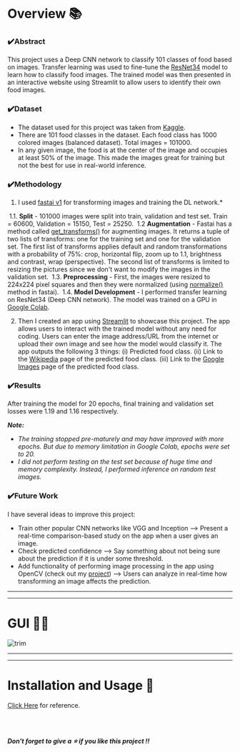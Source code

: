 # Overview 📚
### ✔️Abstract
This project uses a Deep CNN network to classify 101 classes of food based on images. Transfer learning was used to fine-tune the [ResNet34](https://en.wikipedia.org/wiki/Residual_neural_network) model to learn how to classify food images. The trained model was then presented in an interactive website using Streamlit to allow users to identify their own food images.

### ✔️Dataset
* The dataset used for this project was taken from [Kaggle](https://www.kaggle.com/kmader/food41?select=images).
* There are 101 food classes in the dataset. Each food class has 1000 colored images (balanced dataset). Total images = 101000.
* In any given image, the food is at the center of the image and occupies at least 50% of the image. This made the images great for training but not the best for use in real-world inference.

### ✔️Methodology

1. I used [fastai v1](https://github.com/fastai/fastai) for transforming images and training the DL network.*

&nbsp;1.1. **Split** - 101000 images were split into train, validation and test set. Train = 60600, Validation = 15150, Test = 25250.
&nbsp;1.2 **Augmentation** - Fastai has a method called [get_transforms()](https://fastai1.fast.ai/vision.transform.html#get_transforms) for augmenting images. It returns a tuple of two lists of transforms: one for the training set and one for the validation set. The first list of transforms applies default and random transformations with a probability of 75%: crop, horizontal flip, zoom up to 1.1, brightness and contrast, wrap (perspective). The second list of transforms is limited to resizing the pictures since we don't want to modify the images in the validation set.
&nbsp;1.3. **Preprocessing** - First, the images were resized to 224x224 pixel squares and then they were normalized (using [normalize()](https://fastai1.fast.ai/vision.data.html#ImageDataBunch.normalize) method in fastai).
&nbsp;1.4. **Model Development** - I performed transfer learning on ResNet34 (Deep CNN network). The model was trained on a GPU in [Google Colab](https://colab.research.google.com
).

2. Then I created an app using [Streamlit](https://streamlit.io/) to showcase this project. The app allows users to interact with the trained model without any need for coding. Users can enter the image address/URL from the internet or upload their own image and see how the model would classify it. The app outputs the following 3 things: (i) Predicted food class. (ii) Link to the [Wikipedia](https://www.wikipedia.org/) page of the predicted food class. (iii) Link to the [Google Images](https://www.google.com/imghp?hl=EN) page of the predicted food class.

### ✔️Results
After training the model for 20 epochs, final training and validation set losses were 1.19 and 1.16 respectively.

***Note:***
* *The training stopped pre-maturely and may have improved with more epochs. But due to memory limitation in Google Colab, epochs were set to 20.*
* *I did not perform testing on the test set because of huge time and memory complexity. Instead, I performed inference on random test images.*

### ✔️Future Work
I have several ideas to improve this project:
* Train other popular CNN networks like VGG and Inception --> Present a real-time comparison-based study on the app when a user gives an image.
* Check predicted confidence --> Say something about not being sure about the prediction if it is under some threshold.
* Add functionality of performing image processing in the app using OpenCV (check out my [project](https://github.com/AparGarg99/Tutorials/tree/master/streamlit_frontend_tutorial/app7_opencv_tutorial)) --> Users can analyze in real-time how transforming an image affects the prediction.
---
---

# GUI 👨‍💻
![trim](https://user-images.githubusercontent.com/54896849/119932196-6e3b8880-bfa0-11eb-8c26-1c0f32bd98ce.gif)

---
---
# Installation and Usage 🔌
[Click Here](https://github.com/AparGarg99/Tutorials/blob/master/streamlit_frontend_tutorial/README.md#installation-and-usage) for reference.

<br>
<br>

***Don't forget to give a ⭐ if you like this project !!***
